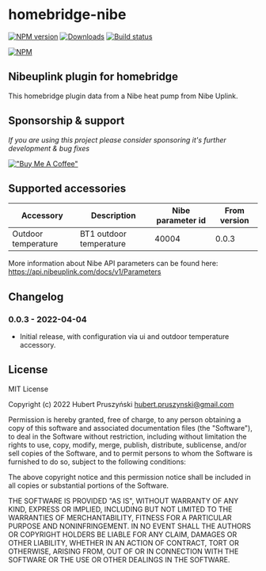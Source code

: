 # homebridge-nibe

[![NPM version](https://img.shields.io/npm/v/homebridge-nibe.svg)](https://www.npmjs.com/package/homebridge-nibe)
[![Downloads](https://img.shields.io/npm/dm/homebridge-nibe.svg)](https://www.npmjs.com/package/homebridge-nibe)
[![Build status](https://github.com/hp-net/homebridge-nibe/actions/workflows/publish-to-npm.yml/badge.svg)](https://github.com/hp-net/homebridge-nibe/actions/workflows/publish-to-npm.yml)


[![NPM](https://nodei.co/npm/homebridge-nibe.png?downloads=true)](https://nodei.co/npm/homebridge-nibe/)

## Nibeuplink plugin for homebridge

This homebridge plugin data from a Nibe heat pump from Nibe Uplink.

## Sponsorship & support

*If you are using this project please consider sponsoring it's further development & bug fixes*

[!["Buy Me A Coffee"](https://www.buymeacoffee.com/assets/img/custom_images/orange_img.png)](https://www.buymeacoffee.com/hpruszyn)

## Supported accessories

| Accessory | Description | Nibe parameter id | From version |
| --- | --- | --- | --- |
| Outdoor temperature | BT1 outdoor temperature | 40004 | 0.0.3 |

More information about Nibe API parameters can be found here: 
https://api.nibeuplink.com/docs/v1/Parameters

## Changelog

### 0.0.3 - 2022-04-04

- Initial release, with configuration via ui and outdoor temperature accessory.

## License

MIT License

Copyright (c) 2022 Hubert Pruszyński <hubert.pruszynski@gmail.com>

Permission is hereby granted, free of charge, to any person obtaining a copy
of this software and associated documentation files (the "Software"), to deal
in the Software without restriction, including without limitation the rights
to use, copy, modify, merge, publish, distribute, sublicense, and/or sell
copies of the Software, and to permit persons to whom the Software is
furnished to do so, subject to the following conditions:

The above copyright notice and this permission notice shall be included in all
copies or substantial portions of the Software.

THE SOFTWARE IS PROVIDED "AS IS", WITHOUT WARRANTY OF ANY KIND, EXPRESS OR
IMPLIED, INCLUDING BUT NOT LIMITED TO THE WARRANTIES OF MERCHANTABILITY,
FITNESS FOR A PARTICULAR PURPOSE AND NONINFRINGEMENT. IN NO EVENT SHALL THE
AUTHORS OR COPYRIGHT HOLDERS BE LIABLE FOR ANY CLAIM, DAMAGES OR OTHER
LIABILITY, WHETHER IN AN ACTION OF CONTRACT, TORT OR OTHERWISE, ARISING FROM,
OUT OF OR IN CONNECTION WITH THE SOFTWARE OR THE USE OR OTHER DEALINGS IN THE
SOFTWARE.

